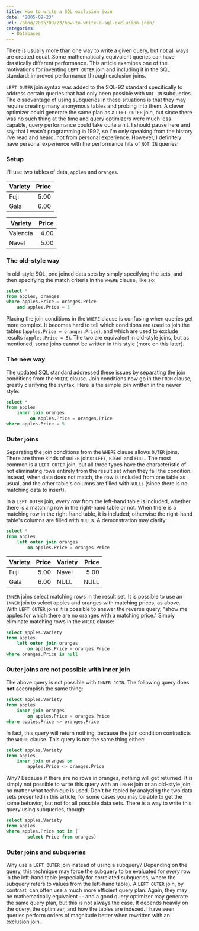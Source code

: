 ```yaml
---
title: How to write a SQL exclusion join
date: "2005-09-23"
url: /blog/2005/09/23/how-to-write-a-sql-exclusion-join/
categories:
  - Databases
---
```

There is usually more than one way to write a given query, but not all ways are created equal. Some mathematically equivalent queries can have drastically different performance. This article examines one of the motivations for inventing `LEFT OUTER` join and including it in the SQL standard: improved performance through exclusion joins.

`LEFT OUTER` join syntax was added to the SQL-92 standard specifically to address certain queries that had only been possible with `NOT IN` subqueries. The disadvantage of using subqueries in these situations is that they may require creating many anonymous tables and probing into them. A clever optimizer could generate the same plan as a `LEFT OUTER` join, but since there was no such thing at the time and query optimizers were much less capable, query performance could take quite a hit. I should pause here and say that I wasn't programming in 1992, so I'm only speaking from the history I've read and heard, not from personal experience. However, I definitely have personal experience with the performance hits of `NOT IN` queries!

### Setup

I'll use two tables of data, `apples` and `oranges`.

| Variety | Price |
|---------|------:|
| Fuji    |  5.00 |
| Gala    |  6.00 |

| Variety  | Price |
|----------|------:|
| Valencia |  4.00 |
| Navel    |  5.00 |

### The old-style way

In old-style SQL, one joined data sets by simply specifying the sets, and then specifying the match criteria in the `WHERE` clause, like so:

```sql
select *
from apples, oranges
where apples.Price = oranges.Price
    and apples.Price = 5
```

Placing the join conditions in the `WHERE` clause is confusing when queries get more complex. It becomes hard to tell which conditions are used to join the tables (`apples.Price = oranges.Price`), and which are used to exclude results (`apples.Price = 5`). The two are equivalent in old-style joins, but as mentioned, some joins cannot be written in this style (more on this later).

### The new way

The updated SQL standard addressed these issues by separating the join conditions from the `WHERE` clause. Join conditions now go in the `FROM` clause, greatly clarifying the syntax. Here is the simple join written in the newer style:

```sql
select *
from apples
    inner join oranges
         on apples.Price = oranges.Price
where apples.Price = 5
```

### Outer joins

Separating the join conditions from the `WHERE` clause allows `OUTER` joins. There are three kinds of `OUTER` joins: `LEFT`, `RIGHT` and `FULL`. The most common is a `LEFT OUTER` join, but all three types have the characteristic of not eliminating rows entirely from the result set when they fail the condition. Instead, when data does not match, the row is included from one table as usual, and the other table's columns are filled with `NULLs` (since there is no matching data to insert).

In a `LEFT OUTER` join, *every row* from the left-hand table is included, whether there is a matching row in the right-hand table or not. When there is a matching row in the right-hand table, it is included; otherwise the right-hand table's columns are filled with `NULL`s. A demonstration may clarify:

```sql
select *
from apples
    left outer join oranges
        on apples.Price = oranges.Price
```

| Variety | Price | Variety | Price |
|---------|------:|---------|------:|
| Fuji    |  5.00 | Navel   |  5.00 |
| Gala    |  6.00 | NULL    |  NULL |

`INNER` joins select matching rows in the result set. It is possible to use an `INNER` join to select apples and oranges with matching prices, as above. With `LEFT OUTER` joins it is possible to answer the reverse query, "show me apples for which there are no oranges with a matching price." Simply eliminate matching rows in the `WHERE` clause:

```sql
select apples.Variety
from apples
    left outer join oranges
        on apples.Price = oranges.Price
where oranges.Price is null
```

### Outer joins are not possible with inner join

The above query is not possible with `INNER JOIN`. The following query does **not** accomplish the same thing:

```sql
select apples.Variety
from apples
    inner join oranges
        on apples.Price = oranges.Price
where apples.Price <> oranges.Price
```

In fact, this query will return nothing, because the join condition contradicts the `WHERE` clause. This query is not the same thing either:

```sql
select apples.Variety
from apples
    inner join oranges on
        apples.Price <> oranges.Price
```

Why? Because if there are no rows in oranges, nothing will get returned. It is simply not possible to write this query with an `INNER` join or an old-style join, no matter what technique is used. Don't be fooled by analyzing the two data sets presented in this article; for some cases you may be able to get the same behavior, but not for all possible data sets. There is a way to write this query using subqueries, though:

```sql
select apples.Variety
from apples
where apples.Price not in (
        select Price from oranges)
```

### Outer joins and subqueries

Why use a `LEFT OUTER` join instead of using a subquery? Depending on the query, this technique may force the subquery to be evaluated for *every* row in the left-hand table (especially for correlated subqueries, where the subquery refers to values from the left-hand table). A `LEFT OUTER` join, by contrast, can often use a much more efficient query plan. Again, they may be mathematically equivalent -- and a good query optimizer may generate the same query plan, but this is not always the case. It depends heavily on the query, the optimizer, and how the tables are indexed. I have seen queries perform orders of magnitude better when rewritten with an exclusion join.
